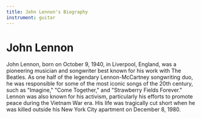 ```yaml
---
title: John Lennon's Biography
instrument: guitar
---
```


# John Lennon

John Lennon, born on October 9, 1940, in Liverpool, England, was a pioneering musician and songwriter best known for his work with The Beatles. As one half of the legendary Lennon-McCartney songwriting duo, he was responsible for some of the most iconic songs of the 20th century, such as "Imagine," "Come Together," and "Strawberry Fields Forever." Lennon was also known for his activism, particularly his efforts to promote peace during the Vietnam War era. His life was tragically cut short when he was killed outside his New York City apartment on December 8, 1980.
